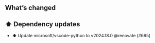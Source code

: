 ## What’s changed
## ⬆️ Dependency updates

- ⬆️ Update microsoft/vscode-python to v2024.18.0 @renovate (#685)
